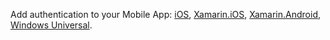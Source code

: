 ﻿Add authentication to your Mobile App: [iOS][ios-get-started-users], [Xamarin.iOS][xamarin-ios-get-started-users], [Xamarin.Android][xamarin-android-get-started-users], [Windows Universal][windows-get-started-users].


[windows-get-started-users]: ../article/app-service-mobile/app-service-mobile-dotnet-backend-windows-store-dotnet-get-started-users-preview.md
[xamarin-ios-get-started-users]: ../article/app-service-mobile/app-service-mobile-dotnet-backend-xamarin-ios-get-started-users-preview.md
[xamarin-android-get-started-users]: ../article/app-service-mobile/app-service-mobile-dotnet-backend-xamarin-android-get-started-users-preview.md
[ios-get-started-users]: ../article/app-service-mobile/app-service-mobile-dotnet-backend-ios-get-started-users-preview.md

